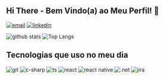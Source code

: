 ## Hi There - Bem Vindo(a) ao Meu Perfil! 👋

[![email](https://img.shields.io/badge/Gmail-D14836?style=for-the-badge&logo=gmail&logoColor=white)](mailto:victorfmesq.dev@gmail.com?subject=Contato%20via%20GitHub%20-%20[Nome%20do%20Projeto]&body=Olá%20Victor%2C%0A%0AEstou%20entrando%20em%20contato%20através%20do%20GitHub%20sobre%20o%20projeto%20[Nome%20do%20Projeto].%0A%0A[Por%20favor%2C%20insira%20sua%20mensagem%20aqui]%0A%0AAtenciosamente%2C%0A[Seu%20Nome]%0A[Seu%20Contato])
[![linkedin](https://img.shields.io/badge/linkedin-0A66C2?style=for-the-badge&logo=linkedin&logoColor=white)](https://www.linkedin.com/in/victorfmesq/)

![github stats](https://github-readme-stats.vercel.app/api?username=victorfmesq&show_icons=true&theme=vue-dark&hide_title=true#gh-dark-mode-only)
![Top Langs](https://github-readme-stats.vercel.app/api/top-langs/?username=victorfmesq&size_weight=0.5&count_weight=0.5&hide=Shaderlab,HLSL,CSS,GLSL&layout=compact&theme=vue-dark)

## Tecnologias que uso no meu dia

<div style="display: inline_block, pointer-events: "none"">
  <img align="center" alt="git" src="https://img.shields.io/badge/GIT-E44C30?style=for-the-badge&logo=git&logoColor=white" />
  <img align="center" alt="c-sharp" src="https://img.shields.io/badge/C%23-239120?style=for-the-badge&logo=c-sharp&logoColor=white" />
  <img align="center" alt="ts" src="https://img.shields.io/badge/TypeScript-007ACC?style=for-the-badge&logo=typescript&logoColor=white" />
  <img align="center" alt="react" src="https://img.shields.io/badge/React-20232A?style=for-the-badge&logo=react&logoColor=61DAFB" />
  <img align="center" alt="react native" src="https://img.shields.io/badge/React_Native-20232A?style=for-the-badge&logo=react&logoColor=61DAFB" />
  <img align="center" alt=".net" src="https://img.shields.io/badge/.NET-5C2D91?style=for-the-badge&logo=.net&logoColor=white" />
  <img align="center" alt="jira" src="https://img.shields.io/badge/Jira-0052CC?style=for-the-badge&logo=Jira&logoColor=white" />
</div><br/>


